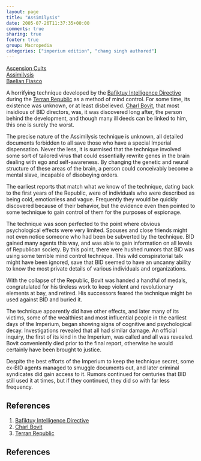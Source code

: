 ```yaml
---
layout: page
title: "Assimilysis"
date: 2005-07-26T11:37:35+00:00
comments: true
sharing: true
footer: true
group: Macropedia
categories: ["imperium edition", "chang singh authored"]
---
```


<div class='row'>
	<div class='col-md-4'><a href='/macropedia/ascension-cults'>Ascension Cults</a></div>
	<div class='col-md-4'><a href='/macropedia/assimilysis'>Assimilysis</a></div>
	<div class='col-md-4'><a href='/macropedia/baelian-fiasco'>Baelian Fiasco</a></div>
</div>


A horrifying technique developed by the [Bafiktuy Intelligence Directive](/macropedia/bafiktuy-intelligence-directive) during the [Terran Republic](/macropedia/terran-republic) as a method of mind control.  For some time, its existence was unknown, or at least disbelieved.  [Charl Bovit](/macropedia/charl-bovit), that most insidious of BID directors, was, it was discovered long after, the person behind the development, and though many ill deeds can be linked to him, this one is surely the worst.

The precise nature of the Assimilysis technique is unknown, all detailed documents forbidden to all save those who have a special Imperial dispensation.  Never the less, it is surmised that the technique involved some sort of tailored virus that could essentially rewrite genes in the brain dealing with ego and self-awareness.  By changing the genetic and neural structure of these areas of the brain, a person could conceivably become a mental slave, incapable of disobeying orders.

The earliest reports that match what we know of the technique, dating back to the first years of the Republic, were of individuals who were described as being cold, emotionless and vague.  Frequently they would be quickly discovered because of their behavior, but the evidence even then pointed to some technique to gain control of them for the purposes of espionage.

The technique was soon perfected to the point where obvious psychological effects were very limited.  Spouses and close friends might not even notice someone who had been be subverted by the technique.  BID gained many agents this way, and was able to gain information on all levels of Republican society.  By this point, there were hushed rumors that BID was using some terrible mind control technique.  This wild conspiratorial talk might have been ignored, save that BID seemed to have an uncanny ability to know the most private details of various individuals and organizations.

With the collapse of the Republic, Bovit was handed a handful of medals, congratulated for his tireless work to keep violent and revolutionary elements at bay, and retired.  His successors feared the technique might be used against BID and buried it.

The technique apparently did have other effects, and later many of its victims, some of the wealthiest and most influential people in the earliest days of the Imperium, began showing signs of cognitive and psychological decay.  Investigations revealed that all had similar damage.  An official inquiry, the first of its kind in the Imperium, was called and all was revealed.  Bovit conveniently died prior to the final report, otherwise he would certainly have been brought to justice.

Despite the best efforts of the Imperium to keep the technique secret, some ex-BID agents managed to smuggle documents out, and later criminal syndicates did gain access to it.  Rumors continued for centuries that BID still used it at times, but if they continued, they did so with far less frequency.

## References
1. [Bafiktuy Intelligence Directive](/macropedia/bafiktuy-intelligence-directive)
1. [Charl Bovit](/macropedia/charl-bovit)
1. [Terran Republic](/macropedia/terran-republic)

## References




 
